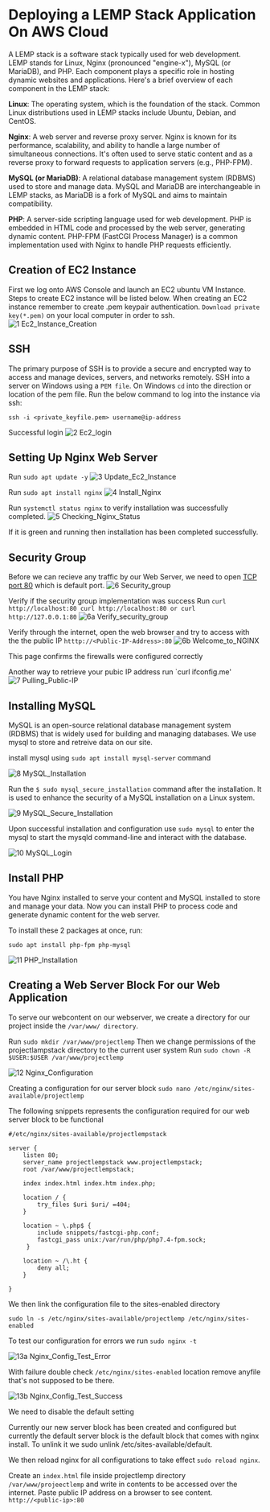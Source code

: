 # Deploying a LEMP Stack Application On AWS Cloud

A LEMP stack is a software stack typically used for web development. LEMP stands for Linux, Nginx (pronounced "engine-x"), MySQL (or MariaDB), and PHP. Each component plays a specific role in hosting dynamic websites and applications. Here's a brief overview of each component in the LEMP stack:

**Linux**: The operating system, which is the foundation of the stack. Common Linux distributions used in LEMP stacks include Ubuntu, Debian, and CentOS.

**Nginx**: A web server and reverse proxy server. Nginx is known for its performance, scalability, and ability to handle a large number of simultaneous connections. It's often used to serve static content and as a reverse proxy to forward requests to application servers (e.g., PHP-FPM).

**MySQL (or MariaDB)**: A relational database management system (RDBMS) used to store and manage data. MySQL and MariaDB are interchangeable in LEMP stacks, as MariaDB is a fork of MySQL and aims to maintain compatibility.

**PHP**: A server-side scripting language used for web development. PHP is embedded in HTML code and processed by the web server, generating dynamic content. PHP-FPM (FastCGI Process Manager) is a common implementation used with Nginx to handle PHP requests efficiently.

## Creation of EC2 Instance

First we log onto AWS Console and launch an EC2 ubuntu VM Instance. Steps to create EC2 instance will be listed below. When creating an EC2 instance remember to create .pem keypair authentication. `Download private key(*.pem)` on your local computer in order to ssh.
![1 Ec2_Instance_Creation](https://github.com/lucm9/My-Personal-Project-Documentation/assets/96879757/57b11502-9768-4fac-8037-d07457233508)

## SSH

The primary purpose of SSH is to provide a secure and encrypted way to access and manage devices, servers, and networks remotely. SSH into a server on Windows using a `PEM file`. On Windows `cd` into the direction or location of the pem file. 
Run the below command to log into the instance via ssh:

```
ssh -i <private_keyfile.pem> username@ip-address
```
Successful login
![2 Ec2_login](https://github.com/lucm9/My-Personal-Project-Documentation/assets/96879757/3ce0e118-454f-4f27-b6c9-6259d576a739)

## Setting Up Nginx Web Server

Run `sudo apt update -y`
![3 Update_Ec2_Instance](https://github.com/lucm9/My-Personal-Project-Documentation/assets/96879757/c23c536a-78a9-4d36-bdea-6eb002d3ad30)

Run `sudo apt install nginx` 
![4 Install_Nginx](https://github.com/lucm9/My-Personal-Project-Documentation/assets/96879757/d17c3d66-24bf-4eec-9994-3fedf5426ca5)

Run `systemctl status nginx` to verify installation was successfully completed. 
![5 Checking_Nginx_Status](https://github.com/lucm9/My-Personal-Project-Documentation/assets/96879757/279dac95-797b-49c9-91da-f5dc8fe2fcda)

If it is green and running then installation has been completed successfully. 

## Security Group 

Before we can recieve any traffic by our Web Server, we need to open [TCP port 80](https://www.techtarget.com/searchnetworking/definition/port-number) which is default port.
![6 Security_group](https://github.com/lucm9/My-Personal-Project-Documentation/assets/96879757/09ad9eb8-8960-4de2-8c92-33acc93c7de6)

Verify if the security group implementation was success 
Run `curl http://localhost:80 curl http://localhost:80
or
curl http://127.0.0.1:80`
![6a  Verify_security_group](https://github.com/lucm9/My-Personal-Project-Documentation/assets/96879757/c5c2c9ce-7dd5-4a3d-beac-4287908e0a40)

Verify through the internet, open the web browser and try to access with the the public IP
`htttp://<Public-IP-Address>:80`
![6b Welcome_to_NGINX](https://github.com/lucm9/My-Personal-Project-Documentation/assets/96879757/d963abcc-f6cf-4a91-8e47-10ea26e43fd9)

This page confirms the firewalls were configured correctly

Another way to retrieve your pubic IP address run `curl ifconfig.me'
![7 Pulling_Public-IP](https://github.com/lucm9/My-Personal-Project-Documentation/assets/96879757/701edd60-ae0d-4e3e-8b5d-9eeebea2a5fe)

## Installing MySQL
MySQL is an open-source relational database management system (RDBMS) that is widely used for building and managing databases. We use mysql to store and retreive data on our site. 

install mysql using `sudo apt install mysql-server` command

![8 MySQL_Installation](https://github.com/lucm9/My-Personal-Project-Documentation/assets/96879757/824014b8-bea7-4b05-bf48-6124e5334290)

Run the `$ sudo mysql_secure_installation` command after the installation. It is used to enhance the security of a MySQL installation on a Linux system.

![9 MySQL_Secure_Installation](https://github.com/lucm9/My-Personal-Project-Documentation/assets/96879757/a8adaadd-2c89-407a-b4c3-9381ffc397d0)

Upon successful installation and configuration use `sudo mysql` to enter the mysql to start the mysqld command-line and interact with the database.

![10 MySQL_Login](https://github.com/lucm9/My-Personal-Project-Documentation/assets/96879757/b64e559d-3b27-4d05-ae22-dfde71904edb)

## Install PHP

You have Nginx installed to serve your content and MySQL installed to store and manage your data. Now you can install PHP to process code and generate dynamic content for the web server.

To install these 2 packages at once, run:
```
sudo apt install php-fpm php-mysql
```

![11 PHP_Installation](https://github.com/lucm9/My-Personal-Project-Documentation/assets/96879757/2c4feb98-75f5-4986-b976-3a656ab43318)

## Creating a Web Server Block For our Web Application
To serve our webcontent on our webserver, we create a directory for our project inside the `/var/www/ directory`.

Run `sudo mkdir /var/www/projectlemp` Then we change permissions of the projectlampstack directory to the current user system Run `sudo chown -R $USER:$USER /var/www/projectlemp`

![12 Nginx_Configuration](https://github.com/lucm9/My-Personal-Project-Documentation/assets/96879757/b4c7b8fe-9a93-4189-8039-b84d7a91a94e)

Creating a configuration for our server block
`sudo nano /etc/nginx/sites-available/projectlemp`

The following snippets represents the configuration required for our web server block to be functional
```
#/etc/nginx/sites-available/projectlempstack

server {
    listen 80;
    server_name projectlempstack www.projectlempstack;
    root /var/www/projectlempstack;

    index index.html index.htm index.php;

    location / {
        try_files $uri $uri/ =404;
    }

    location ~ \.php$ {
        include snippets/fastcgi-php.conf;
        fastcgi_pass unix:/var/run/php/php7.4-fpm.sock;
     }

    location ~ /\.ht {
        deny all;
    }

}
```
We then link the configuration file to the sites-enabled directory

`sudo ln -s /etc/nginx/sites-available/projectlemp /etc/nginx/sites-enabled`

To test our configuration for errors we run
`sudo nginx -t`

![13a Nginx_Config_Test_Error](https://github.com/lucm9/My-Personal-Project-Documentation/assets/96879757/6839044f-c5d3-4ab1-9269-0bc6035a8a37) 

With failure double check `/etc/nginx/sites-enabled` location remove anyfile that's not supposed to be there. 

![13b Nginx_Config_Test_Success](https://github.com/lucm9/My-Personal-Project-Documentation/assets/96879757/87f18247-47aa-4f66-ae20-06f52e109629)

We need to disable the default setting 

Currently our new server block has been created and configured but currently the default server block is the default block that comes with nginx install. To unlink it we sudo unlink /etc/sites-available/default.

We then reload nginx for all configurations to take effect `sudo reload nginx`.

Create an `index.html` file inside projectlemp directory `/var/www/projeectlemp` and write in contents to be accessed over the internet. Paste public IP address on a browser to see content.
`http://<public-ip>:80`










 





